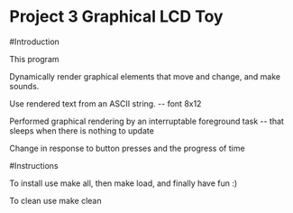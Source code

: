 # Project 3 Graphical LCD Toy
#Introduction

This program

Dynamically render graphical elements that move and change, and make
sounds.

Use rendered text from an ASCII string. -- font 8x12

Performed graphical rendering by an interruptable foreground task --
that sleeps when there is nothing to update

Change in response to button presses and the progress of time

#Instructions

To install use make all, then make load, and finally have fun :) 

To clean use make clean
